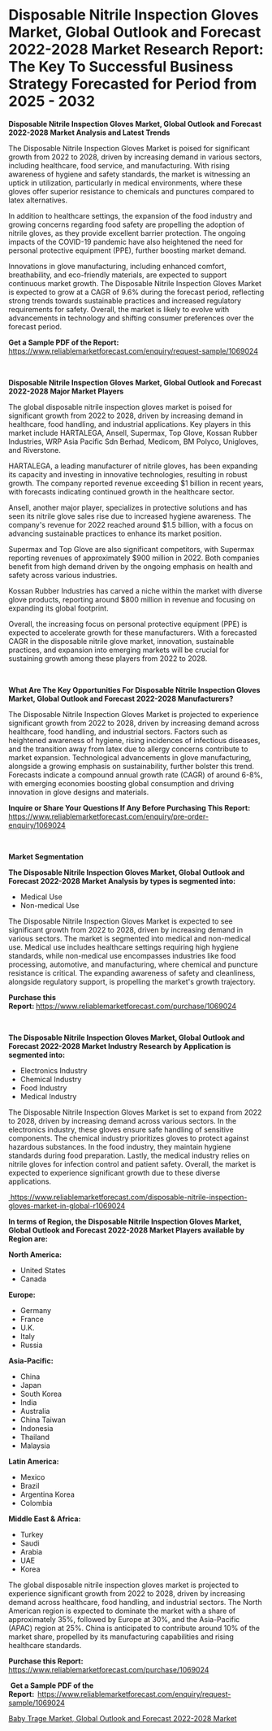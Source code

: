 <p><h1>Disposable Nitrile Inspection Gloves Market, Global Outlook and Forecast 2022-2028 Market Research Report: The Key To Successful Business Strategy Forecasted for Period from 2025 - 2032</h1></p><p><strong>Disposable Nitrile Inspection Gloves Market, Global Outlook and Forecast 2022-2028 Market Analysis and Latest Trends</strong></p>
<p><p>The Disposable Nitrile Inspection Gloves Market is poised for significant growth from 2022 to 2028, driven by increasing demand in various sectors, including healthcare, food service, and manufacturing. With rising awareness of hygiene and safety standards, the market is witnessing an uptick in utilization, particularly in medical environments, where these gloves offer superior resistance to chemicals and punctures compared to latex alternatives. </p><p>In addition to healthcare settings, the expansion of the food industry and growing concerns regarding food safety are propelling the adoption of nitrile gloves, as they provide excellent barrier protection. The ongoing impacts of the COVID-19 pandemic have also heightened the need for personal protective equipment (PPE), further boosting market demand. </p><p>Innovations in glove manufacturing, including enhanced comfort, breathability, and eco-friendly materials, are expected to support continuous market growth. The Disposable Nitrile Inspection Gloves Market is expected to grow at a CAGR of 9.6% during the forecast period, reflecting strong trends towards sustainable practices and increased regulatory requirements for safety. Overall, the market is likely to evolve with advancements in technology and shifting consumer preferences over the forecast period.</p></p>
<p><strong>Get a Sample PDF of the Report:&nbsp;</strong> <a href="https://www.reliablemarketforecast.com/enquiry/request-sample/1069024?utm_campaign=2333&utm_medium=2&utm_source=Github&utm_content=ia&utm_term=21032025&utm_id=disposable-nitrile-inspection-gloves-market-global-outlook-and-forecast-2022-2028">https://www.reliablemarketforecast.com/enquiry/request-sample/1069024</a></p>
<p>&nbsp;</p>
<p><strong>Disposable Nitrile Inspection Gloves Market, Global Outlook and Forecast 2022-2028 Major Market Players</strong></p>
<p><p>The global disposable nitrile inspection gloves market is poised for significant growth from 2022 to 2028, driven by increasing demand in healthcare, food handling, and industrial applications. Key players in this market include HARTALEGA, Ansell, Supermax, Top Glove, Kossan Rubber Industries, WRP Asia Pacific Sdn Berhad, Medicom, BM Polyco, Unigloves, and Riverstone.</p><p>HARTALEGA, a leading manufacturer of nitrile gloves, has been expanding its capacity and investing in innovative technologies, resulting in robust growth. The company reported revenue exceeding $1 billion in recent years, with forecasts indicating continued growth in the healthcare sector.</p><p>Ansell, another major player, specializes in protective solutions and has seen its nitrile glove sales rise due to increased hygiene awareness. The company's revenue for 2022 reached around $1.5 billion, with a focus on advancing sustainable practices to enhance its market position.</p><p>Supermax and Top Glove are also significant competitors, with Supermax reporting revenues of approximately $900 million in 2022. Both companies benefit from high demand driven by the ongoing emphasis on health and safety across various industries.</p><p>Kossan Rubber Industries has carved a niche within the market with diverse glove products, reporting around $800 million in revenue and focusing on expanding its global footprint. </p><p>Overall, the increasing focus on personal protective equipment (PPE) is expected to accelerate growth for these manufacturers. With a forecasted CAGR in the disposable nitrile glove market, innovation, sustainable practices, and expansion into emerging markets will be crucial for sustaining growth among these players from 2022 to 2028.</p></p>
<p>&nbsp;</p>
<p><strong>What Are The Key Opportunities For Disposable Nitrile Inspection Gloves Market, Global Outlook and Forecast 2022-2028 Manufacturers?</strong></p>
<p><p>The Disposable Nitrile Inspection Gloves Market is projected to experience significant growth from 2022 to 2028, driven by increasing demand across healthcare, food handling, and industrial sectors. Factors such as heightened awareness of hygiene, rising incidences of infectious diseases, and the transition away from latex due to allergy concerns contribute to market expansion. Technological advancements in glove manufacturing, alongside a growing emphasis on sustainability, further bolster this trend. Forecasts indicate a compound annual growth rate (CAGR) of around 6-8%, with emerging economies boosting global consumption and driving innovation in glove designs and materials.</p></p>
<p><strong>Inquire or Share Your Questions If Any Before Purchasing This Report:</strong> <a href="https://www.reliablemarketforecast.com/enquiry/pre-order-enquiry/1069024?utm_campaign=2333&utm_medium=2&utm_source=Github&utm_content=ia&utm_term=21032025&utm_id=disposable-nitrile-inspection-gloves-market-global-outlook-and-forecast-2022-2028">https://www.reliablemarketforecast.com/enquiry/pre-order-enquiry/1069024</a></p>
<p>&nbsp;</p>
<p><strong>Market Segmentation</strong></p>
<p><strong>The Disposable Nitrile Inspection Gloves Market, Global Outlook and Forecast 2022-2028 Market Analysis by types is segmented into:</strong></p>
<p><ul><li>Medical Use</li><li>Non-medical Use</li></ul></p>
<p><p>The Disposable Nitrile Inspection Gloves Market is expected to see significant growth from 2022 to 2028, driven by increasing demand in various sectors. The market is segmented into medical and non-medical use. Medical use includes healthcare settings requiring high hygiene standards, while non-medical use encompasses industries like food processing, automotive, and manufacturing, where chemical and puncture resistance is critical. The expanding awareness of safety and cleanliness, alongside regulatory support, is propelling the market's growth trajectory.</p></p>
<p><strong>Purchase this Report:&nbsp;</strong><a href="https://www.reliablemarketforecast.com/purchase/1069024?utm_campaign=2333&utm_medium=2&utm_source=Github&utm_content=ia&utm_term=21032025&utm_id=disposable-nitrile-inspection-gloves-market-global-outlook-and-forecast-2022-2028">https://www.reliablemarketforecast.com/purchase/1069024</a></p>
<p>&nbsp;</p>
<p><strong>The Disposable Nitrile Inspection Gloves Market, Global Outlook and Forecast 2022-2028 Market Industry Research by Application is segmented into:</strong></p>
<p><ul><li>Electronics Industry</li><li>Chemical Industry</li><li>Food Industry</li><li>Medical Industry</li></ul></p>
<p><p>The Disposable Nitrile Inspection Gloves Market is set to expand from 2022 to 2028, driven by increasing demand across various sectors. In the electronics industry, these gloves ensure safe handling of sensitive components. The chemical industry prioritizes gloves to protect against hazardous substances. In the food industry, they maintain hygiene standards during food preparation. Lastly, the medical industry relies on nitrile gloves for infection control and patient safety. Overall, the market is expected to experience significant growth due to these diverse applications.</p></p>
<p><a href="https://www.reliablemarketforecast.com/disposable-nitrile-inspection-gloves-market-in-global-r1069024?utm_campaign=2333&utm_medium=2&utm_source=Github&utm_content=ia&utm_term=21032025&utm_id=disposable-nitrile-inspection-gloves-market-global-outlook-and-forecast-2022-2028">&nbsp;https://www.reliablemarketforecast.com/disposable-nitrile-inspection-gloves-market-in-global-r1069024</a></p>
<p><strong>In terms of Region, the Disposable Nitrile Inspection Gloves Market, Global Outlook and Forecast 2022-2028 Market Players available by Region are:</strong></p>
<p>
    <p> <strong> North America: </strong>
        <ul>
            <li>United States</li>
            <li>Canada</li>
        </ul>
        </p> 
    <p> <strong> Europe: </strong>
        <ul>
            <li>Germany</li>
            <li>France</li>
            <li>U.K.</li>
            <li>Italy</li>
            <li>Russia</li>
        </ul>
        </p> 
    <p> <strong> Asia-Pacific: </strong>
        <ul>
            <li>China</li>
            <li>Japan</li>
            <li>South Korea</li>
            <li>India</li>
            <li>Australia</li>
            <li>China Taiwan</li>
            <li>Indonesia</li>
            <li>Thailand</li>
            <li>Malaysia</li>
        </ul>
        </p> 
    <p> <strong> Latin America: </strong>
        <ul>
            <li>Mexico</li>
            <li>Brazil</li>
            <li>Argentina Korea</li>
            <li>Colombia</li>
        </ul>
        </p> 
    <p> <strong> Middle East & Africa: </strong>
        <ul>
            <li>Turkey</li>
            <li>Saudi</li>
            <li>Arabia</li>
            <li>UAE</li>
            <li>Korea</li>
        </ul>
    </p>
    </p>
<p><p>The global disposable nitrile inspection gloves market is projected to experience significant growth from 2022 to 2028, driven by increasing demand across healthcare, food handling, and industrial sectors. The North American region is expected to dominate the market with a share of approximately 35%, followed by Europe at 30%, and the Asia-Pacific (APAC) region at 25%. China is anticipated to contribute around 10% of the market share, propelled by its manufacturing capabilities and rising healthcare standards.</p></p>
<p><strong>Purchase this Report: </strong><a href="https://www.reliablemarketforecast.com/purchase/1069024?utm_campaign=2333&utm_medium=2&utm_source=Github&utm_content=ia&utm_term=21032025&utm_id=disposable-nitrile-inspection-gloves-market-global-outlook-and-forecast-2022-2028">https://www.reliablemarketforecast.com/purchase/1069024</a></p>
<p>&nbsp;<strong>Get a Sample PDF of the Report:&nbsp;&nbsp;</strong><a href="https://www.reliablemarketforecast.com/enquiry/request-sample/1069024?utm_campaign=2333&utm_medium=2&utm_source=Github&utm_content=ia&utm_term=21032025&utm_id=disposable-nitrile-inspection-gloves-market-global-outlook-and-forecast-2022-2028">https://www.reliablemarketforecast.com/enquiry/request-sample/1069024</a></p>
<p><strong></strong></p>
<p><p><a href="https://github.com/edacruz6/Market-Research-Report-List-1/blob/main/baby-trage-market-global-outlook-and-forecast-2022-2028-market.md?utm_campaign=2333&utm_medium=2&utm_source=Github&utm_content=ia&utm_term=21032025&utm_id=disposable-nitrile-inspection-gloves-market-global-outlook-and-forecast-2022-2028">Baby Trage Market, Global Outlook and Forecast 2022-2028 Market</a></p></p>